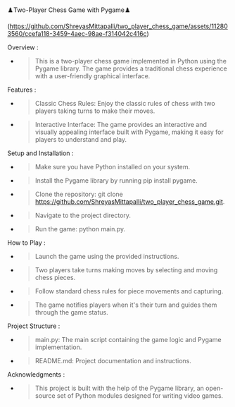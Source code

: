 ♟️Two-Player Chess Game with Pygame♟️

(https://github.com/ShreyasMittapalli/two_player_chess_game/assets/112803560/ccefa118-3459-4aec-98ae-f314042c416c)

Overview : 

 - > This is a two-player chess game implemented in Python using the Pygame library. The game provides a traditional chess experience with a user-friendly graphical interface.

Features :
 - > Classic Chess Rules: Enjoy the classic rules of chess with two players taking turns to make their moves.
 - > Interactive Interface: The game provides an interactive and visually appealing interface built with Pygame, making it easy for players to understand and play.

Setup and Installation :
 - > Make sure you have Python installed on your system.
 - > Install the Pygame library by running pip install pygame.
 - > Clone the repository: git clone https://github.com/ShreyasMittapalli/two_player_chess_game.git.
 - > Navigate to the project directory.
 - > Run the game: python main.py.
   
How to Play :
 - > Launch the game using the provided instructions.
 - > Two players take turns making moves by selecting and moving chess pieces.
 - > Follow standard chess rules for piece movements and capturing.
 - > The game notifies players when it's their turn and guides them through the game status.
   
Project Structure :
 - > main.py: The main script containing the game logic and Pygame implementation.
 - > README.md: Project documentation and instructions.
   
Acknowledgments : 
 - > This project is built with the help of the Pygame library, an open-source set of Python modules designed for writing video games.
